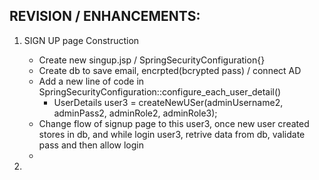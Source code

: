 ## REVISION / ENHANCEMENTS: 

1.  SIGN UP page Construction
    -  Create new singup.jsp / SpringSecurityConfiguration{}
    - Create db to save email, encrpted(bcrypted pass) / connect AD
    - Add a new line of code in SpringSecurityConfiguration::configure_each_user_detail() 
      - UserDetails user3 = createNewUSer(adminUsername2, adminPass2, adminRole2, adminRole3);
    -  Change flow of signup page to this user3, once new user created stores in db, and while login user3, retrive data from db, validate pass and then allow login
    - 

2. 